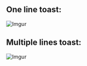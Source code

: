 ## One line toast:

![Imgur](https://i.imgur.com/v5DU5rI.png)

## Multiple lines toast:

![Imgur](https://i.imgur.com/5N5xhAN.png)
